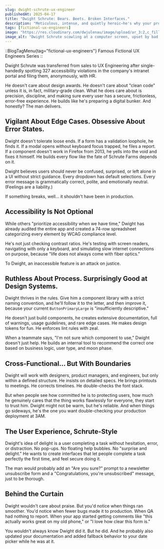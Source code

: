 ```yaml
---
slug: dwight-schrute-ux-engineer
publishedAt: 2025-04-17
title: "Dwight Schrute: Bears. Beets. Broken Interfaces."
description: "Meticulous, intense, and quietly heroic—he's why your product finally works for everyone (and passes every accessibility audit)."
tags: [fictional-ux-engineers]
image: "https://res.cloudinary.com/dwjulenau/image/upload/ar_3:2,c_fill,dpr_auto,f_auto,fl_progressive,q_auto/v1745851582/josh-portfolio/assets_task_01jsydq8k5ek98tww1ppe3dc7r_1745851552_img_0.webp"
image_alt: "Dwight Schrute scowling at a computer screen, upset by bad UX practices."
---
```

::BlogTagMenu{tag="fictional-ux-engineers"}
Famous Fictional UX Engineers Series
::

Dwight Schrute was transferred from sales to UX Engineering after single-handedly spotting 327 accessibility violations in the company's intranet portal and filing them, anonymously, with HR.

He doesn't care about design awards. He doesn't care about "clean code" unless it is, in fact, military-grade clean. What he does care about is precision, discipline, and making sure every user has a secure, frictionless, error-free experience. He builds like he's preparing a digital bunker. And honestly? The man delivers.

## Vigilant About Edge Cases. Obsessive About Error States.
Dwight doesn't tolerate loose ends. If a form has a validation loophole, he finds it. If a modal opens without keyboard focus trapped, he files a report. If a component doesn't work in Firefox from 2013, he yells into the void and fixes it himself. He builds every flow like the fate of Schrute Farms depends on it.

Dwight believes users should never be confused, surprised, or left alone in a UI without strict guidance. Every dropdown has default selections. Every error message is grammatically correct, polite, and emotionally neutral. (Feelings are a liability.)

If something breaks, well... it shouldn't have been in production.

## Accessibility Is Not Optional
While others "prioritize accessibility when we have time," Dwight has already audited the entire app and created a 74-row spreadsheet categorizing every element by WCAG compliance level.

He's not just checking contrast ratios. He's testing with screen readers, navigating with only a keyboard, and simulating slow internet connections on purpose, because "life does not always come with fiber optics."

To Dwight, an inaccessible feature is an attack on justice.

## Ruthless About Process. Surprisingly Good at Design Systems.
Dwight thrives in the rules. Give him a component library with a strict naming convention, and he'll follow it to the letter, and then improve it, because your current `ButtonPrimaryLarge` is "insufficiently descriptive."

He doesn't just build components, he creates extensive documentation, full of warnings, usage guidelines, and rare edge cases. He makes design tokens for fun. He enforces lint rules with zeal.

When a teammate says, "I'm not sure which component to use," Dwight doesn't just help. He builds an internal tool to recommend the correct one based on business logic, user type, and moon phase.

## Cross-Functional… But With Boundaries
Dwight will work with designers, product managers, and engineers, but only within a defined structure. He insists on detailed specs. He brings printouts to meetings. He corrects timelines. He double-checks the font stack.

But when people see how committed he is to protecting users, how much he genuinely cares that the thing works flawlessly for everyone, they start to trust him. Dwight might not be warm, but he's reliable. And when things go sideways, he's the one you want double-checking your production deployment at 3AM.

## The User Experience, Schrute-Style
Dwight's idea of delight is a user completing a task without hesitation, error, or distraction. No pop-ups. No floating help bubbles. No "surprise and delight." He wants to create interfaces that let people complete a task perfectly the first time, and feel secure doing it.

The man would probably add an "Are you sure?" prompt to a newsletter unsubscribe form and a "Congratulations, you're unsubscribed" message, just to be thorough.

## Behind the Curtain
Dwight wouldn't care about praise. But you'd notice when things ran smoother. You'd notice when fewer bugs made it to production. When QA had nothing to report. When your app started getting comments like "this actually works great on my old phone," or "I love how clear this form is."

You wouldn't always know Dwight did it. But he did. And he probably also updated your documentation and added fallback behavior to your date picker while he was at it.
